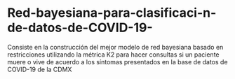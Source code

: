 # Red-bayesiana-para-clasificaci-n-de-datos-de-COVID-19-
Consiste en la construcción del mejor modelo de red bayesiana basado en restricciones utilizando la métrica K2 para hacer consultas si un paciente muere o vive de acuerdo a los síntomas presentados en la base de datos de COVID-19 de la CDMX
